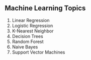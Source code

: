 ﻿

## Machine Learning Topics
1. Linear Regression
2. Logistic Regression
3. K-Nearest Neighbor
4. Decision Trees
5.  Random Forest
6. Naive Bayes
7. Support Vector Machines 

